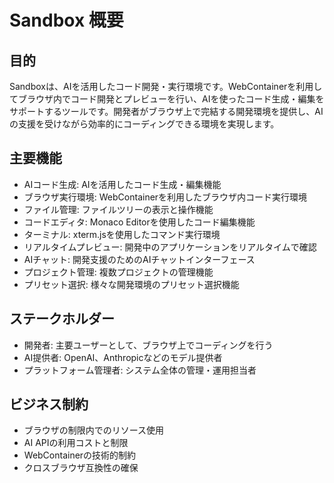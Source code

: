 # Sandbox 概要

## 目的
Sandboxは、AIを活用したコード開発・実行環境です。WebContainerを利用してブラウザ内でコード開発とプレビューを行い、AIを使ったコード生成・編集をサポートするツールです。開発者がブラウザ上で完結する開発環境を提供し、AIの支援を受けながら効率的にコーディングできる環境を実現します。

## 主要機能
- AIコード生成: AIを活用したコード生成・編集機能
- ブラウザ実行環境: WebContainerを利用したブラウザ内コード実行環境
- ファイル管理: ファイルツリーの表示と操作機能
- コードエディタ: Monaco Editorを使用したコード編集機能
- ターミナル: xterm.jsを使用したコマンド実行環境
- リアルタイムプレビュー: 開発中のアプリケーションをリアルタイムで確認
- AIチャット: 開発支援のためのAIチャットインターフェース
- プロジェクト管理: 複数プロジェクトの管理機能
- プリセット選択: 様々な開発環境のプリセット選択機能

## ステークホルダー
- 開発者: 主要ユーザーとして、ブラウザ上でコーディングを行う
- AI提供者: OpenAI、Anthropicなどのモデル提供者
- プラットフォーム管理者: システム全体の管理・運用担当者

## ビジネス制約
- ブラウザの制限内でのリソース使用
- AI APIの利用コストと制限
- WebContainerの技術的制約
- クロスブラウザ互換性の確保
